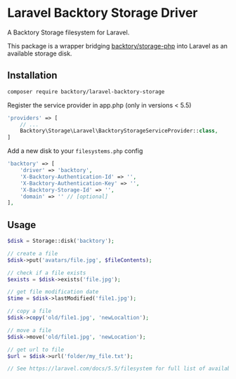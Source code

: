 # Laravel Backtory Storage Driver 

A Backtory Storage filesystem for Laravel.

This package is a wrapper bridging [backtory/storage-php](https://github.com/backtory/storage-php) into Laravel as an available storage disk.

## Installation

```bash
composer require backtory/laravel-backtory-storage
```

Register the service provider in app.php (only in versions < 5.5)
```php
'providers' => [
    // ...
    Backtory\Storage\Laravel\BacktoryStorageServiceProvider::class,
]
```

Add a new disk to your `filesystems.php` config

```php
'backtory' => [
    'driver' => 'backtory',
    'X-Backtory-Authentication-Id' => '',
    'X-Backtory-Authentication-Key' => '',
    'X-Backtory-Storage-Id' => '',
    'domain' => '' // [optional]
],
```

## Usage

```php
$disk = Storage::disk('backtory');

// create a file
$disk->put('avatars/file.jpg', $fileContents);

// check if a file exists
$exists = $disk->exists('file.jpg');

// get file modification date
$time = $disk->lastModified('file1.jpg');

// copy a file
$disk->copy('old/file1.jpg', 'newLocaltion');

// move a file
$disk->move('old/file1.jpg', 'newLocation');

// get url to file
$url = $disk->url('folder/my_file.txt');

// See https://laravel.com/docs/5.5/filesystem for full list of available functionality
```